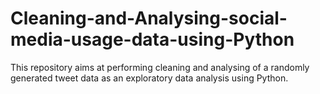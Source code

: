 # Cleaning-and-Analysing-social-media-usage-data-using-Python
This repository aims at performing cleaning and analysing of a randomly generated tweet data as an exploratory data analysis using Python.
